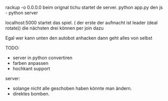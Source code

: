 rackup -o 0.0.0.0 beim orignal tichu startet de server.
python app.py den js - python server

localhost:5000 startet das spiel.
( der erste der aufmacht ist leader (deal rotate))
die nächsten drei können per join dazu

Egal wer kann unten den autobot anhacken dann geht alles von selbst

TODO:

* server in python convertiren
* farben anpassen
* hochkant support

server:

* solange nicht alle geschoben haben könnte man ändern.
* direktes bomben.
